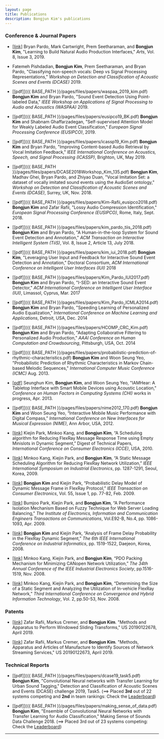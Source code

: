 ```yaml
---
layout: page
title: Publications
description: Bongjun Kim's publications
---
```


### Conference & Journal Papers

* [[link]](https://www.mdpi.com/2076-0752/8/3/110/htm) Bryan Pardo, Mark Cartwright, Prem Seetharaman, and **Bongjun Kim**, "Learning to Build Natural Audio Production Interfaces," *Arts*, Vol. 8, Issue 3, 2019.

* Fatemeh Pishdadian, **Bongjun Kim**, Prem Seetharaman, and Bryan Pardo, "Classifying non-speech vocals: Deep vs Signal Processing Representations," *Workshop on Detection and Classification of Acoustic Scenes and Events (DCASE)* 2019.

* [[pdf]]({{ BASE_PATH }}/pages/files/papers/waspaa_2019_kim.pdf) **Bongjun Kim** and Bryan Pardo, "Sound Event Detection Using Point-labeled Data," *IEEE Workshop on Applications of Signal Processing to Audio and Acoustics (WASPAA)* 2019.

* [[pdf]]({{ BASE_PATH }}/pages/files/papers/eusipco19_BK.pdf) **Bongjun Kim** and Shabnam Ghaffarzadegan, "Self-supervised Attention Model for Weakly Labeled Audio Event Classification," *European Signal Processing Conference (EUSIPCO)*, 2019.

* [[pdf]]({{ BASE_PATH }}/pages/files/papers/icassp19_Kim.pdf) **Bongjun Kim** and Bryan Pardo, "Improving Content-based Audio Retrieval by Vocal Imitation Feedback," *IEEE International Conference on Acoustics, Speech, and Signal Processing (ICASSP)*, Brighton, UK, May 2019.

* [[pdf]]({{ BASE_PATH }}/pages/files/papers/DCASE2018Workshop_Kim_135.pdf) **Bongjun Kim**, Madhav Ghei, Bryan Pardo, and Zhiyao Duan, "Vocal Imitation Set: a dataset of vocally imitated sound events using the AudioSet ontology," *Workshop on Detection and Classification of Acoustic Scenes and Events (DCASE)*, Surrey, UK, Nov. 2018.


* [[pdf]]({{ BASE_PATH }}/pages/files/papers/Kim-Rafii_eusipco2018.pdf) **Bongjun Kim** and Zafar Rafii, "Lossy Audio Compression Identification," *European Signal Processing Conference (EUSIPCO)*, Rome, Italy, Sept. 2018.


* [[pdf]]({{ BASE_PATH }}/pages/files/papers/kim_pardo_tiis_2018.pdf) **Bongjun Kim** and Bryan Pardo, "A Human-in-the-loop System for Sound Event Detection and Annotation," *ACM Transaction on Interactive Intelligent System (TiiS)*, Vol. 8, Issue 2, Article 13, July 2018.

* [[pdf]]({{ BASE_PATH }}/pages/files/papers/kim_iui_2018.pdf) **Bongjun Kim**, "Leveraging User Input and Feedback for Interactive Sound Event Detection and Annotation," Doctoral Consortium, *ACM International Conference on Intelligent User Interfaces (IUI)* 2018

* [[pdf]]({{ BASE_PATH }}/pages/files/papers/Kim_Pardo_IUI2017.pdf) **Bongjun Kim** and Bryan Pardo, "I-SED: an Interactive Sound Event Detector," *ACM International Conference on Intelligent User Interface (IUI)*, Limassol, Cyprus, Mar. 2017

* [[pdf]]({{ BASE_PATH }}/pages/files/papers/Kim_Pardo_ICMLA2014.pdf) **Bongjun Kim** and Bryan Pardo, "Speeding Learning of Personalized Audio Equalization," *International Conference on Machine Learning and Applications*, Detroit, USA, Dec. 2014

* [[pdf]]({{ BASE_PATH }}/pages/files/papers/HCOMP_CRC_Kim.pdf) **Bongjun Kim** and Bryan Pardo, "Adapting Collaborative Filtering to Personalized Audio Production," *AAAI Conference on Human Computation and Crowdsourcing*, Pittsburgh, USA, Oct. 2014

* [[pdf]]({{ BASE_PATH }}/pages/files/papers/probabilistic-prediction-of-rhythmic-characteristics.pdf) **Bongjun Kim** and Woon Seung Yeo, "Probabilistic Prediction of Rhythmic Characteristics in Markov Chain-based Melodic Sequences," *International Computer Music Conference (ICMC)* Aug. 2013.

* [[pdf]](https://dl.acm.org/citation.cfm?id=2468628) Seunghun Kim, **Bongjun Kim**, and Woon Seung Yeo, "IAMHear: A Tabletop Interface with Smart Mobile Devices using Acoustic Location," *Conference on Human Factors in Computing Systems (CHI)* works in progress, Apr. 2013.

* [[pdf]]({{ BASE_PATH }}/pages/files/papers/nime2012_170.pdf) **Bongjun Kim** and Woon Seung Yeo, “Interactive Mobile Music Performance with Digital Compass,” *International Conference on New Interfaces for Musical Expression (NIME)*, Ann Arbor, USA, 2012.

* [[link]](http://ieeexplore.ieee.org/document/5418946/) Kiejin Park, Minkoo Kang, and **Bongjun Kim**, “A Scheduling algorithm for Reducing FlexRay Message Response Time using Empty Minislots in Dynamic Segment,” Digest of Technical Papers, *International Conference on Consumer Electronics (ICCE)*, USA, 2010.

* [[link]](http://ieeexplore.ieee.org/document/5214710/) Minkoo Kang, Kiejin Park, and **Bongjun Kim**, “A Static Message Scheduling Algorithm for Reducing FlexRay Network Utilization,” *IEEE International Symposium on Industrial Electronics*, pp. 1287-1291, Seoul, Korea, 2009.

* [[link]](http://ieeexplore.ieee.org/abstract/document/5012290/) **Bongjun Kim** and Kiejin Park, “Probabilistic Delay Model of Dynamic Message Frame in FlexRay Protocol,” *IEEE Transaction on Consumer Electronics*, Vol. 55, Issue 1, pp. 77-82, Feb. 2009.

* [[link]](http://search.ieice.org/bin/summary.php?id=e92-b_4_1086) Bumjoo Park, Kiejin Park, and **Bongjun Kim**, “A Performance Isolation Mechanism Based on Fuzzy Technique for Web Server Loading Balancing,” *The Institute of Electronics, Information and Communication Engineers Transactions on Communications*, Vol.E92-B, No.4, pp. 1086-1093, Apr. 2009.

* [[link]](http://ieeexplore.ieee.org/document/4618345/) **Bongjun Kim** and Kiejin Park, “Analysis of Frame Delay Probability in the FlexRay Dynamic Segment,” *The 6th IEEE International Conference on Industrial Informatics*, pp. 1519-1522, Daejeon, Korea, 2008.

* [[link]](http://ieeexplore.ieee.org/document/4758178/) Minkoo Kang, Kiejin Park, and **Bongjun Kim**, “PDO Packing Mechanism for Minimizing CANopen Network Utilization,” *The 34th Annual Conference of the IEEE Industrial Electronics Society*, pp.1516-1519, Nov. 2008.

* [[link]](http://ieeexplore.ieee.org/document/4682212/) Minkoo Kang, Kiejin Park, and **Bongjun Kim**, “Determining the Size of a Static Segment and Analyzing the Utilization of In-vehicle FlexRay Network,” *Third International Conference on Convergence and Hybrid Information Technology*, Vol. 2, pp.50-53, Nov. 2008.


### Patents
* [[link]](http://www.freepatentsonline.com/y2019/0122678.html) Zafar Rafii, Markus Cremer, and **Bongjun Kim**. "Methods and Apparatus to Perform Windowed Sliding Transforms," US 20190122678, April 2019.

* [[link]](http://www.freepatentsonline.com/y2019/0122673.html) Zafar Rafii, Markus Cremer, and **Bongjun Kim**. "Methods, Apparatus and Articles of Manufacture to Identify Sources of Network Streaming Services," US 20190122673, April 2019.

### Technical Reports
* [[pdf]]({{ BASE_PATH }}/pages/files/papers/dcase19_task5.pdf) **Bongjun Kim**, "Convolutional Neural networks with Transfer Learning for Urban Sound Tagging," Detection and Classification of Acoustic Scenes and Events (DCASE) challenge 2019, Task5. (==> Placed **3rd** out of 22 systems competing and **2nd** in team rankings: Check the [Leaderboard](http://dcase.community/challenge2019/task-urban-sound-tagging-results))

* [[pdf]]({{ BASE_PATH }}/pages/files/papers/making_sense_of_data.pdf) **Bongjun Kim**, "Ensemble of Convolutional Neural Networks with Transfer Learning for Audio Classification," Making Sense of Sounds Data Challenge 2018. (==> Placed 3rd out of 23 systems competing: Check the [Leaderboard](https://cvssp.org/projects/making_sense_of_sounds/site/challenge/#results))

<hr>
<!-- 
### Talks & Lectures
* [[slide]]() Bongjun kim, "Collaborative filtering," EECS 352: Machine Learning, Northwestern University, 2018.
* [[slide]]() Bongjun kim, "Sound Classification," CS 352: Machine Perception of Music and Audio, Northwestern University, 2019. -->

